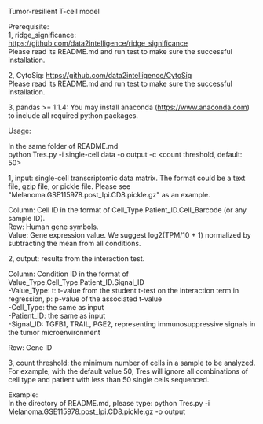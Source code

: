 Tumor-resilient T-cell model  

Prerequisite:  
1, ridge_significance: https://github.com/data2intelligence/ridge_significance    
Please read its README.md and run test to make sure the successful installation.    
  
2, CytoSig: https://github.com/data2intelligence/CytoSig  
Please read its README.md and run test to make sure the successful installation.  
  
3, pandas >= 1.1.4: You may install anaconda (https://www.anaconda.com) to include all required python packages.      
  
Usage:  
  
In the same folder of README.md    
python Tres.py -i single-cell data -o output -c <count threshold, default: 50>  
  
1, input: single-cell transcriptomic data matrix. The format could be a text file, gzip file, or pickle file. Please see "Melanoma.GSE115978.post_Ipi.CD8.pickle.gz" as an example.  
  
Column: Cell ID in the format of Cell_Type.Patient_ID.Cell_Barcode (or any sample ID).  
Row: Human gene symbols.  
Value: Gene expression value. We suggest log2(TPM/10 + 1) normalized by subtracting the mean from all conditions.      
  
2, output: results from the interaction test.  
  
Column: Condition ID in the format of Value_Type.Cell_Type.Patient_ID.Signal_ID  
  -Value_Type: t: t-value from the student t-test on the interaction term in regression, p: p-value of the associated t-value  
  -Cell_Type: the same as input  
  -Patient_ID: the same as input  
  -Signal_ID: TGFB1, TRAIL, PGE2, representing immunosuppressive signals in the tumor microenvironment  
  
Row: Gene ID  
  
3, count threshold: the minimum number of cells in a sample to be analyzed. For example, with the default value 50, Tres will ignore all combinations of cell type and patient with less than 50 single cells sequenced.  
  
Example:  
In the directory of README.md, please type: python Tres.py -i Melanoma.GSE115978.post_Ipi.CD8.pickle.gz -o output  
  